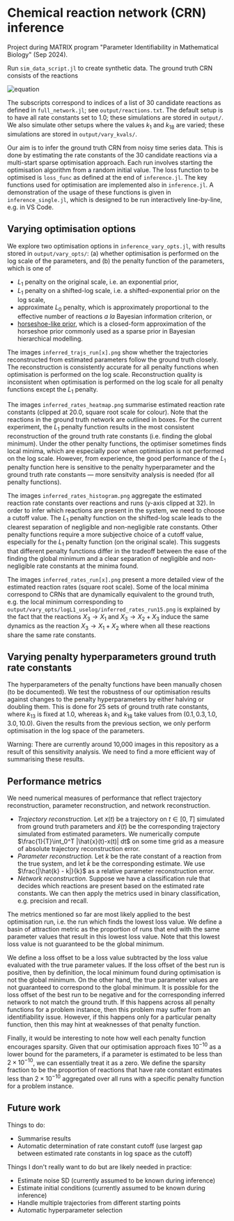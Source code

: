 # Chemical reaction network (CRN) inference

Project during MATRIX program "Parameter Identifiability in Mathematical Biology" (Sep 2024).

Run `sim_data_script.jl` to create synthetic data. The ground truth CRN consists of the reactions

![equation](https://latex.codecogs.com/png.image?\dpi{110}\bg{white}X_1\xrightarrow[]{k_{1}}X_2\quad\text{&space;and&space;}\quad&space;X_1&plus;X_2\overset{k_{18}}{\underset{k_{13}}\rightleftharpoons}X_3.)

The subscripts correspond to indices of a list of 30 candidate reactions as defined in `full_network.jl`; see `output/reactions.txt`. The default setup is to have all rate constants set to 1.0; these simulations are stored in `output/`. We also simulate other setups where the values $k_1$ and $k_{18}$ are varied; these simulations are stored in `output/vary_kvals/`.

Our aim is to infer the ground truth CRN from noisy time series data. This is done by estimating the rate constants of the 30 candidate reactions via a multi-start sparse optimisation approach. Each run involves starting the optimisation algorithm from a random initial value. The loss function to be optimised is `loss_func` as defined at the end of `inference.jl`. The key functions used for optimisation are implemented also in `inference.jl`. A demonstration of the usage of these functions is given in `inference_single.jl`, which is designed to be run interactively line-by-line, e.g. in VS Code.

## Varying optimisation options

We explore two optimisation options in `inference_vary_opts.jl`, with results stored in `output/vary_opts/`: (a) whether optimisation is performed on the log scale of the parameters, and (b) the penalty function of the parameters, which is one of
- $L_1$ penalty on the original scale, i.e. an exponential prior,
- $L_1$ penalty on a shifted-log scale, i.e. a shifted-exponential prior on the log scale,
- approximate $L_0$ penalty, which is approximately proportional to the effective number of reactions *a la* Bayesian information criterion, or
- [horseshoe-like prior](https://arxiv.org/abs/1702.07400), which is a closed-form approximation of the horseshoe prior commonly used as a sparse prior in Bayesian hierarchical modelling.

The images `inferred_trajs_run[x].png` show whether the trajectories reconstructed from estimated parameters follow the ground truth closely. The reconstruction is consistently accurate for all penalty functions when optimisation is performed on the log scale. Reconstruction quality is inconsistent when optimisation is performed on the log scale for all penalty functions except the $L_1$ penalty.

The images `inferred_rates_heatmap.png` summarise estimated reaction rate constants (clipped at 20.0, square root scale for colour). Note that the reactions in the ground truth network are outlined in boxes. For the current experiment, the $L_1$ penalty function results in the most consistent reconstruction of the ground truth rate constants (i.e. finding the global minimum). Under the other penalty functions, the optimiser sometimes finds local minima, which are especially poor when optimisation is not performed on the log scale. However, from experience, the good performance of the $L_1$ penalty function here is sensitive to the penalty hyperparameter and the ground truth rate constants &mdash; more sensitvity analysis is needed (for all penalty functions).

The images `inferred_rates_histogram.png` aggregate the estimated reaction rate constants over reactions and runs (y-axis clipped at 32). In order to infer which reactions are present in the system, we need to choose a cutoff value. The $L_1$ penalty function on the shifted-log scale leads to the clearest separation of negligible and non-negligible rate constants. Other penalty functions require a more subjective choice of a cutoff value, especially for the $L_1$ penalty function (on the original scale). This suggests that different penalty functions differ in the tradeoff between the ease of the finding the global minimum and a clear separation of negligible and non-negligible rate constants at the minima found.

The images `inferred_rates_run[x].png` present a more detailed view of the estimated reaction rates (square root scale). Some of the local minima correspond to CRNs that are dynamically equivalent to the ground truth, e.g. the local minimum corresponding to `output/vary_opts/logL1_uselog/inferred_rates_run15.png` is explained by the fact that the reactions $X_3 \rightarrow X_1$ and $X_3 \rightarrow X_2 + X_3$ induce the same dynamics as the reaction $X_3 \rightarrow X_1 + X_2$ where when all these reactions share the same rate constants.

## Varying penalty hyperparameters ground truth rate constants

The hyperparameters of the penalty functions have been manually chosen (to be documented). We test the robustness of our optimisation results against changes to the penalty hyperparameters by either halving or doubling them. This is done for 25 sets of ground truth rate constants, where $k_{13}$ is fixed at $1.0$, whereas $k_1$ and $k_{18}$ take values from $(0.1, 0.3, 1.0, 3.0, 10.0)$. Given the results from the previous section, we only perform optimisation in the log space of the parameters.

Warning: There are currently around 10,000 images in this repository as a result of this sensitivity analysis. We need to find a more efficient way of summarising these results.

## Performance metrics

We need numerical measures of performance that reflect trajectory reconstruction, parameter reconstruction, and network reconstruction.

- *Trajectory reconstruction.* Let $x(t)$ be a trajectory on $t\in [0,T]$ simulated from ground truth parameters and $\hat{x}(t)$ be the corresponding trajectory simulated from estimated parameters. We numerically compute $\frac{1}{T}\int_0^T |\hat{x}(t)-x(t)| dt$ on some time grid as a measure of absolute trajectory reconstruction error.
- *Parameter reconstruction.* Let $k$ be the rate constant of a reaction from the true system, and let $\hat{k}$ be the corresponding estimate. We use $\frac{|\hat{k} - k|}{k}$ as a relative parameter reconstruction error.
- *Network reconstruction.* Suppose we have a classification rule that decides which reactions are present based on the estimated rate constants. We can then apply the metrics used in binary classification, e.g. precision and recall.

The metrics mentioned so far are most likely applied to the best optimisation run, i.e. the run which finds the lowest loss value. We define a basin of attraction metric as the proportion of runs that end with the same parameter values that result in this lowest loss value. Note that this lowest loss value is not guaranteed to be the global minimum. 

We define a loss offset to be a loss value subtracted by the loss value evaluated with the true parameter values. If the loss offset of the best run is positive, then by definition, the local minimum found during optimisation is not the global minimum. On the other hand, the true parameter values are not guaranteed to correspond to the global minimum. It is possible for the loss offset of the best run to be negative and for the corresponding inferred network to not match the ground truth. If this happens across all penalty functions for a problem instance, then this problem may suffer from an identifiability issue. However, if this happens only for a particular penalty function, then this may hint at weaknesses of that penalty function.

Finally, it would be interesting to note how well each penalty function encourages sparsity. Given that our optimisation approach fixes $10^{-10}$ as a lower bound for the parameters, if a parameter is estimated to be less than $2\times 10^{-10}$, we can essentially treat it as a zero. We define the sparsity fraction to be the proportion of reactions that have rate constant estimates less than $2\times 10^{-10}$ aggregated over all runs with a specific penalty function for a problem instance.

## Future work

Things to do:
- Summarise results
- Automatic determination of rate constant cutoff (use largest gap between estimated rate constants in log space as the cutoff)

Things I don't really want to do but are likely needed in practice:
- Estimate noise SD (currently assumed to be known during inference)
- Estimate initial conditions (currently assumed to be known during inference)
- Handle multiple trajectories from different starting points
- Automatic hyperparameter selection
